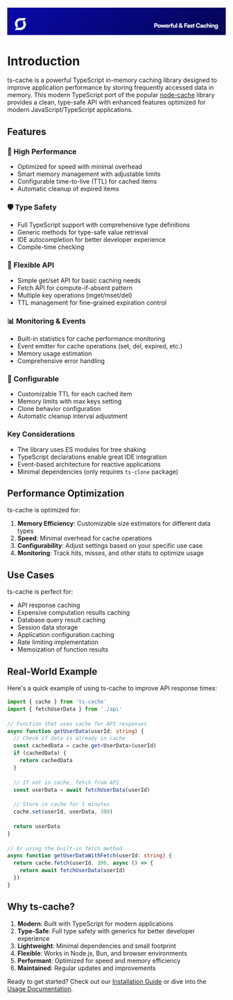 <p align="center"><img src="https://github.com/stacksjs/ts-cache/blob/main/.github/art/cover.jpg?raw=true" alt="Social Card of ts-cache"></p>

# Introduction

ts-cache is a powerful TypeScript in-memory caching library designed to improve application performance by storing frequently accessed data in memory. This modern TypeScript port of the popular [node-cache](https://github.com/node-cache/node-cache) library provides a clean, type-safe API with enhanced features optimized for modern JavaScript/TypeScript applications.

## Features

### 🚀 High Performance

- Optimized for speed with minimal overhead
- Smart memory management with adjustable limits
- Configurable time-to-live (TTL) for cached items
- Automatic cleanup of expired items

### 🛡️ Type Safety

- Full TypeScript support with comprehensive type definitions
- Generic methods for type-safe value retrieval
- IDE autocompletion for better developer experience
- Compile-time checking

### 🔄 Flexible API

- Simple get/set API for basic caching needs
- Fetch API for compute-if-absent pattern
- Multiple key operations (mget/mset/del)
- TTL management for fine-grained expiration control

### 📊 Monitoring & Events

- Built-in statistics for cache performance monitoring
- Event emitter for cache operations (set, del, expired, etc.)
- Memory usage estimation
- Comprehensive error handling

### 🔧 Configurable

- Customizable TTL for each cached item
- Memory limits with max keys setting
- Clone behavior configuration
- Automatic cleanup interval adjustment

### Key Considerations

- The library uses ES modules for tree shaking
- TypeScript declarations enable great IDE integration
- Event-based architecture for reactive applications
- Minimal dependencies (only requires `ts-clone` package)

## Performance Optimization

ts-cache is optimized for:

1. **Memory Efficiency**: Customizable size estimators for different data types
2. **Speed**: Minimal overhead for cache operations
3. **Configurability**: Adjust settings based on your specific use case
4. **Monitoring**: Track hits, misses, and other stats to optimize usage

## Use Cases

ts-cache is perfect for:

- API response caching
- Expensive computation results caching
- Database query result caching
- Session data storage
- Application configuration caching
- Rate limiting implementation
- Memoization of function results

## Real-World Example

Here's a quick example of using ts-cache to improve API response times:

```typescript
import { cache } from 'ts-cache'
import { fetchUserData } from './api'

// Function that uses cache for API responses
async function getUserData(userId: string) {
  // Check if data is already in cache
  const cachedData = cache.get<UserData>(userId)
  if (cachedData) {
    return cachedData
  }

  // If not in cache, fetch from API
  const userData = await fetchUserData(userId)

  // Store in cache for 5 minutes
  cache.set(userId, userData, 300)

  return userData
}

// Or using the built-in fetch method
async function getUserDataWithFetch(userId: string) {
  return cache.fetch(userId, 300, async () => {
    return await fetchUserData(userId)
  })
}
```

## Why ts-cache?

1. **Modern**: Built with TypeScript for modern applications
2. **Type-Safe**: Full type safety with generics for better developer experience
3. **Lightweight**: Minimal dependencies and small footprint
4. **Flexible**: Works in Node.js, Bun, and browser environments
5. **Performant**: Optimized for speed and memory efficiency
6. **Maintained**: Regular updates and improvements

Ready to get started? Check out our [Installation Guide](./install.md) or dive into the [Usage Documentation](./usage.md).
